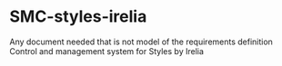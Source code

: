 # SMC-styles-irelia
Any document needed that is not model of the requirements definition
Control and management system for Styles by Irelia
